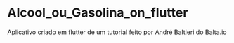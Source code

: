 # Alcool_ou_Gasolina_on_flutter
Aplicativo criado em flutter de um tutorial feito por André Baltieri do Balta.io
